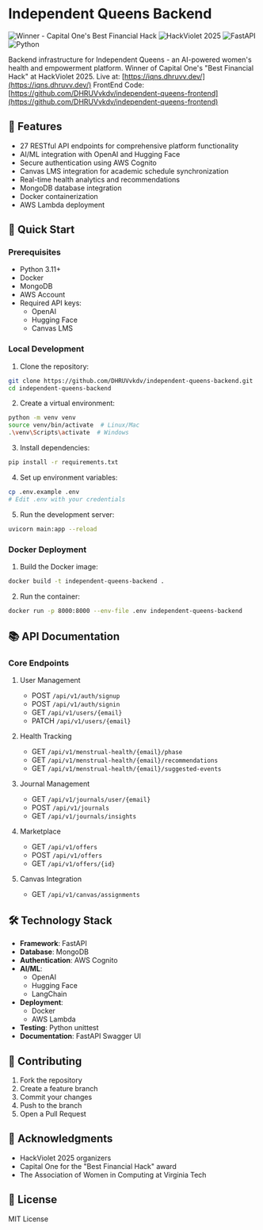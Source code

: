 # Independent Queens Backend

![Winner - Capital One's Best Financial Hack](https://img.shields.io/badge/Winner-Capital%20One's%20Best%20Financial%20Hack-blue)
![HackViolet 2025](https://img.shields.io/badge/HackViolet-2025-purple)
![FastAPI](https://img.shields.io/badge/FastAPI-0.105.0-009688)
![Python](https://img.shields.io/badge/Python-3.11-3776AB)

Backend infrastructure for Independent Queens - an AI-powered women's health and empowerment platform. Winner of Capital One's "Best Financial Hack" at HackViolet 2025.
Live at: [https://iqns.dhruvv.dev/](https://iqns.dhruvv.dev/)
FrontEnd Code: [https://github.com/DHRUVvkdv/independent-queens-frontend](https://github.com/DHRUVvkdv/independent-queens-frontend)

## 🌟 Features

- 27 RESTful API endpoints for comprehensive platform functionality
- AI/ML integration with OpenAI and Hugging Face
- Secure authentication using AWS Cognito
- Canvas LMS integration for academic schedule synchronization
- Real-time health analytics and recommendations
- MongoDB database integration
- Docker containerization
- AWS Lambda deployment

## 🚀 Quick Start

### Prerequisites

- Python 3.11+
- Docker
- MongoDB
- AWS Account
- Required API keys:
  - OpenAI
  - Hugging Face
  - Canvas LMS

### Local Development

1. Clone the repository:

```bash
git clone https://github.com/DHRUVvkdv/independent-queens-backend.git
cd independent-queens-backend
```

2. Create a virtual environment:

```bash
python -m venv venv
source venv/bin/activate  # Linux/Mac
.\venv\Scripts\activate  # Windows
```

3. Install dependencies:

```bash
pip install -r requirements.txt
```

4. Set up environment variables:

```bash
cp .env.example .env
# Edit .env with your credentials
```

5. Run the development server:

```bash
uvicorn main:app --reload
```

### Docker Deployment

1. Build the Docker image:

```bash
docker build -t independent-queens-backend .
```

2. Run the container:

```bash
docker run -p 8000:8000 --env-file .env independent-queens-backend
```

## 📚 API Documentation

### Core Endpoints

1. User Management

   - POST `/api/v1/auth/signup`
   - POST `/api/v1/auth/signin`
   - GET `/api/v1/users/{email}`
   - PATCH `/api/v1/users/{email}`

2. Health Tracking

   - GET `/api/v1/menstrual-health/{email}/phase`
   - GET `/api/v1/menstrual-health/{email}/recommendations`
   - GET `/api/v1/menstrual-health/{email}/suggested-events`

3. Journal Management

   - GET `/api/v1/journals/user/{email}`
   - POST `/api/v1/journals`
   - GET `/api/v1/journals/insights`

4. Marketplace

   - GET `/api/v1/offers`
   - POST `/api/v1/offers`
   - GET `/api/v1/offers/{id}`

5. Canvas Integration
   - GET `/api/v1/canvas/assignments`

## 🛠️ Technology Stack

- **Framework**: FastAPI
- **Database**: MongoDB
- **Authentication**: AWS Cognito
- **AI/ML**:
  - OpenAI
  - Hugging Face
  - LangChain
- **Deployment**:
  - Docker
  - AWS Lambda
- **Testing**: Python unittest
- **Documentation**: FastAPI Swagger UI

## 🤝 Contributing

1. Fork the repository
2. Create a feature branch
3. Commit your changes
4. Push to the branch
5. Open a Pull Request

## 🌟 Acknowledgments

- HackViolet 2025 organizers
- Capital One for the "Best Financial Hack" award
- The Association of Women in Computing at Virginia Tech

## 📄 License

MIT License
